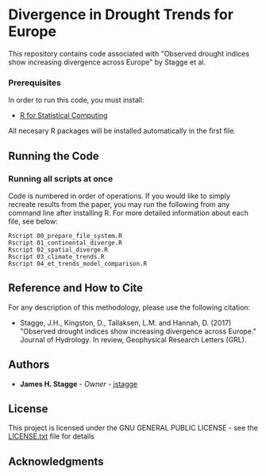 
# Divergence in Drought Trends for Europe

This repository contains code associated with "Observed drought indices show increasing divergence across Europe" by Stagge et al.

### Prerequisites

In order to run this code, you must install:
* [R for Statistical Computing](https://www.r-project.org/)

All necesary R packages will be installed automatically in the first file.

## Running the Code

### Running all scripts at once

Code is numbered in order of operations.  If you would like to simply recreate results from the paper, you may run the following from any command line after installing R. For more detailed information about each file, see below:

```
Rscript 00_prepare_file_system.R
Rscript 01_continental_diverge.R
Rscript 02_spatial_diverge.R
Rscript 03_climate_trends.R
Rscript 04_et_trends_model_comparison.R
```

## Reference and How to Cite

For any description of this methodology, please use the following citation:

* Stagge, J.H., Kingston, D., Tallaksen, L.M. and Hannah, D. (2017) "Observed drought indices show increasing divergence across Europe." Journal of Hydrology. In review, Geophysical Research Letters (GRL).


## Authors

* **James H. Stagge** - *Owner* - [jstagge](https://github.com/jstagge)

## License

This project is licensed under the GNU GENERAL PUBLIC LICENSE - see the [LICENSE.txt](LICENSE.txt) file for details

## Acknowledgments

